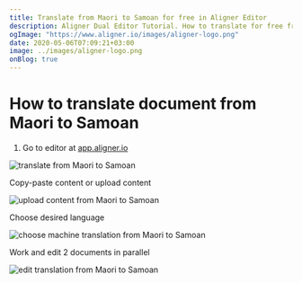 ```yaml
---
title: Translate from Maori to Samoan for free in Aligner Editor
description: Aligner Dual Editor Tutorial. How to translate for free from Maori to Samoan. Aligner is multilingual document management platform. 
ogImage: "https://www.aligner.io/images/aligner-logo.png"
date: 2020-05-06T07:09:21+03:00
image: ../images/aligner-logo.png
onBlog: true
---
```


# How to translate document from Maori to Samoan

1. Go to editor at [app.aligner.io](https://app.aligner.io "Aligner App web page")

![translate from Maori to Samoan](../aligner-blank-editor.png "translate from Maori to Samoan")

Copy-paste content or upload content

![upload content from Maori to Samoan](../aligner-uploaded-document.png "upload content from Maori to Samoan")

Choose desired language

![choose machine translation from Maori to Samoan](../aligner-language-dropdown.png "choose machine translation from Maori to Samoan")

Work and edit 2 documents in parallel

![edit translation from Maori to Samoan](../aligner-double-sitded-editor.png "edit translation from Maori to Samoan")

